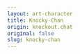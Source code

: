 ```yaml
---
layout: art-character
title: Knocky-Chan
origin: knockout.chat
original: false
slug: knocky-chan
---
```

